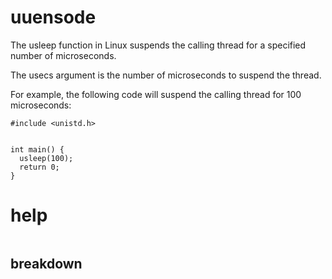# uuensode

The usleep function in Linux suspends the calling thread for a specified number of microseconds.

The usecs argument is the number of microseconds to suspend the thread.

For example, the following code will suspend the calling thread for 100 microseconds:

```
#include <unistd.h>


int main() {
  usleep(100);
  return 0;
}
```

# help 

```

```



## breakdown

```

```
